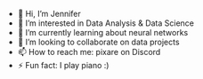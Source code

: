 - 👋 Hi, I’m Jennifer
- 👀 I’m interested in Data Analysis & Data Science
- 🌱 I’m currently learning about neural networks
- 💞️ I’m looking to collaborate on data projects
- 📫 How to reach me: pixare on Discord
- ⚡ Fun fact: I play piano :) 

<!---
pixare7/pixare7 is a ✨ special ✨ repository because its `README.md` (this file) appears on your GitHub profile.
You can click the Preview link to take a look at your changes.
--->
